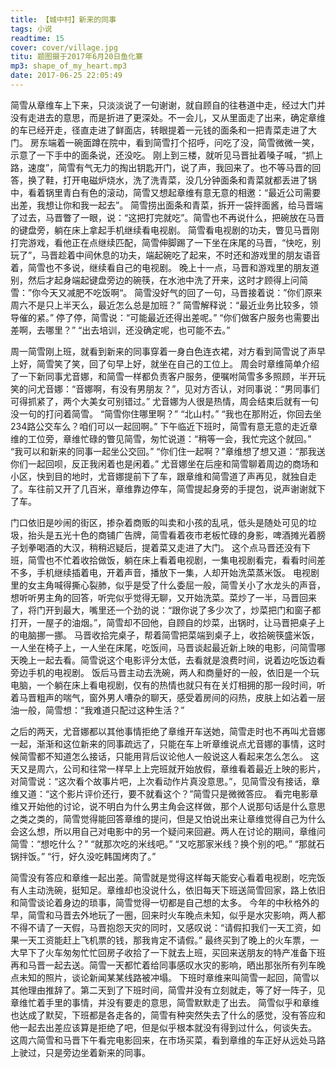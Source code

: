```yaml
---
title: 【城中村】新来的同事
tags: 小说
readtime: 15
cover: cover/village.jpg
titu: 题图摄于2017年6月20日鱼化寨
mp3: shape_of_my_heart.mp3
date: 2017-06-25 22:05:49
---
```

简雪从章维车上下来，只淡淡说了一句谢谢，就自顾自的往巷道中走，经过大门并没有走进去的意思，而是折进了更深处。不一会儿，又从里面走了出来，确定章维的车已经开走，径直走进了鲜面店，转眼提着一元钱的面条和一把青菜走进了大门。
房东端着一碗面蹲在院中，看到简雪打个招呼，问吃了没，简雪微微一笑，示意了一下手中的面条说，还没吃。
刚上到三楼，就听见马晋扯着嗓子喊，“抓上路，速度”，简雪有气无力的掏出钥匙开门，说了声，我回来了。也不等马晋的回答，换了鞋，打开电磁炉烧水，洗了洗青菜，没几分钟面条和青菜就都丢进了锅中，看着锅里青白有色的滚动，简雪又想起章维有意无意的相邀：“最近公司需要出差，我想让你和我一起去”。 
简雪捞出面条和青菜，拆开一袋拌面酱，给马晋端了过去，马晋瞥了一眼，说：“这把打完就吃”。简雪也不再说什么，把碗放在马晋的键盘旁，躺在床上拿起手机继续看电视剧。
简雪看电视剧的功夫，瞥见马晋刚打完游戏，看他正在点继续匹配，简雪伸脚踢了一下坐在床尾的马晋，“快吃，别玩了”，马晋趁着中间休息的功夫，端起碗吃了起来，不时还和游戏里的朋友语音着，简雪也不多说，继续看自己的电视剧。
晚上十一点，马晋和游戏里的朋友道别，然后才起身端起键盘旁边的碗筷，在水池中洗了开来，这时才顾得上问简雪：”你今天又减肥不吃饭啊“。
简雪没好气的回了一句，马晋接着说：”你们原来周六不是只上半天么，最近怎么总是加班？”
简雪解释说：“最近业务比较多，领导催的紧。”
停了停，简雪说：“可能最近还得出差呢。”
“你们做客户服务也需要出差啊，去哪里？”
“出去培训，还没确定呢，也可能不去。”

周一简雪刚上班，就看到新来的同事穿着一身白色连衣裙，对方看到简雪说了声早上好，简雪笑了笑，回了句早上好，就坐在自己的工位上。
周会时章维简单介绍了一下新同事尤音娜，和简雪一样都负责客户服务，便嘱咐简雪多多照顾，半开玩笑的问尤音娜：“音娜啊，有没有男朋友？”，见对方否认，对同事说：“男同事们可得抓紧了，两个大美女可别错过。”
尤音娜为人很是热情，周会结束后就有一句没一句的打问着简雪。
“简雪你住哪里啊？”
“北山村。”
“我也在那附近，你回去坐234路公交车么？咱们可以一起回啊。”
下午临近下班时，简雪有意无意的走近章维的工位旁，章维忙碌的瞥见简雪，匆忙说道：“稍等一会，我忙完这个就回。”
“我可以和新来的同事一起坐公交回。”
“你们住一起啊？”章维想了想又道：“那我送你们一起回呗，反正我闲着也是闲着。”
尤音娜坐在后座和简雪聊着周边的商场和小区，快到目的地时，尤音娜提前下了车，跟章维和简雪道了声再见，就独自走了。车往前又开了几百米，章维靠边停车，简雪提起身旁的手提包，说声谢谢就下了车。

门口依旧是吵闹的街区，掺杂着商贩的叫卖和小孩的乱吼，低头是随处可见的垃圾，抬头是五光十色的商铺广告牌，简雪看着夜市老板忙碌的身影，啤酒摊光着膀子划拳喝酒的大汉，稍稍迟疑后，提着菜又走进了大门。
这个点马晋还没有下班，简雪也不忙着收拾做饭，躺在床上看着电视剧，一集电视剧看完，看看时间差不多，手机继续插着电，开着声音，播放下一集，人却开始洗菜蒸米饭。
电视剧里的女主角喊得撕心裂肺，似乎是受了什么委屈一般，简雪关小了水龙头的声音，想听听男主角的回答，听完似乎觉得无聊，又开始洗菜。菜炒了一半，马晋回来了，将门开到最大，嘴里还一个劲的说：“跟你说了多少次了，炒菜把门和窗子都打开，一屋子的油烟。”，简雪却不回他，自顾自的炒菜，出锅时，让马晋把桌子上的电脑挪一挪。
马晋收拾完桌子，帮着简雪把菜端到桌子上，收拾碗筷盛米饭，一人坐在椅子上，一人坐在床尾，吃饭间，马晋谈起最近新上映的电影，问简雪哪天晚上一起去看。简雪说这个电影评分太低，去看就是浪费时间，说着边吃饭边看旁边手机的电视剧。
饭后马晋主动去洗碗，两人和商量好的一般，依旧是一个玩电脑，一个躺在床上看电视剧，仅有的热情也就只有在关灯相拥的那一段时间，听着马晋粗声的喘气，窗外男人嘈杂的聊天，感受着房间的闷热，皮肤上如沾着一层油一般，简雪想：“我难道只配过这种生活？”

之后的两天，尤音娜都以其他事情拒绝了章维开车送她，简雪走时也不再叫尤音娜一起，渐渐和这位新来的同事疏远了，只能在车上听章维说点尤音娜的事情，这时候简雪都不知道怎么接话，只能用背后议论他人一般说这人看起来怎么怎么。
这天又是周六，公司和往常一样早上上完班就开始放假，章维看着最近上映的影片，对简雪说：“这次看个故事片吧，上次看动作片真没意思。”，见简雪没有接话，章维又道：“这个影片评价还行，要不就看这个？”简雪只是微微答应。
看完电影章维又开始他的讨论，说不明白为什么男主角会这样做，那个人说那句话是什么意思之类之类的，简雪觉得能回答章维的提问，但是又怕说出来让章维觉得自己为什么会这么想，所以用自己对电影中的另一个疑问来回避。两人在讨论的期间，章维问简雪：“想吃什么？”
“就那次吃的米线吧。”
“又吃那家米线？换个别的吧。”
“那就石锅拌饭。”
“行，好久没吃韩国烤肉了。”

简雪没有答应和章维一起出差。简雪就是觉得这样每天能安心看着电视剧，吃完饭有人主动洗碗，挺知足。章维却也没说什么，依旧每天下班送简雪回家，路上依旧和简雪谈论着身边的琐事，简雪觉得一切都是自己想的太多。
今年的中秋格外的早，简雪和马晋去外地玩了一圈，回来时火车晚点未知，似乎是水灾影响，两人都不得不请了一天假，马晋抱怨天灾的同时，又感叹说：“请假扣我们一天工资，如果一天工资能赶上飞机票的钱，那我肯定不请假。”
最终买到了晚上的火车票，一大早下了火车匆匆忙忙回房子收拾了一下就去上班，买回来送朋友的特产准备下班再和马晋一起去送。简雪一天都忙着给同事感叹水灾的影响，晒出那张所有列车晚点未知的照片，谈论新闻某某线路被冲塌。
下班时章维来叫简雪一起回，简雪以其他理由推辞了。第二天到了下班时间，简雪并没有立刻就走，等了好一阵子，见章维忙着手里的事情，并没有要走的意思，简雪默默走了出去。
简雪似乎和章维也达成了默契，下班都是各走各的，简雪有种突然失去了什么的感觉，没有答应和他一起去出差应该算是拒绝了吧，但是似乎根本就没有得到过什么，何谈失去。
这周六简雪和马晋下午看完电影回来，在市场买菜，看到章维的车正好从远处马路上驶过，只是旁边坐着新来的同事。
